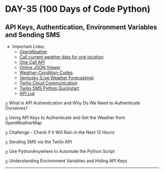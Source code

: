 # DAY-35 (100 Days of Code Python)

## API Keys, Authentication, Environment Variables and Sending SMS

* Important Links:<br>
  * [OpenWeather](https://home.openweathermap.org/api_keys) 
  * [Call current weather data for one location](https://openweathermap.org/current) 
  * [One Call API](https://openweathermap.org/api/one-call-api) 
  * [Online JSON Viewer](http://jsonviewer.stack.hu/) 
  * [Weather-Condition-Codes](https://openweathermap.org/weather-conditions#Weather-Condition-Codes-2) 
  * [Ventusky (Live Weather Forecasting)](https://www.ventusky.com/) 
  * [Twilio Cloud Communication](https://www.twilio.com/console) 
  * [Twilio SMS Python Quickstart](https://www.twilio.com/docs/sms/quickstart/python) 
  * [API List](https://apilist.fun/) 
<!--
  * Pythonanywhere: https://www.pythonanywhere.com/user/Aniruddh482/ <br>
-->
<!--
  * How to get Twilio to work on Free accounts with the proxy (fixing requests ConnectonError in HTTPSConnectionPool): 
    https://help.pythonanywhere.com/pages/TwilioBehindTheProxy/
  * Environment variable: https://en.wikipedia.org/wiki/Environment_variable
-->

[>](https://github.com/Aniruddh-482/Python-Bootcamp/blob/main/035/Rain%20Alert%20Project/main.py) What is API Authentication and Why Do We Need to Authenticate Ourselves? <br>

[>](https://github.com/Aniruddh-482/Python-Bootcamp/blob/main/035/Rain%20Alert%20Project/main.py) Using API Keys to Authenticate and Get the Weather from OpenWeatherMap <br>

[>](https://github.com/Aniruddh-482/Python-Bootcamp/blob/main/035/Rain%20Alert%20Project/main.py) Challenge - Check if it Will Rain in the Next 12 Hours <br>

[>](https://github.com/Aniruddh-482/Python-Bootcamp/blob/main/035/Rain%20Alert%20Project/main.py) Sending SMS via the Twilio API <br>

[>](https://github.com/Aniruddh-482/Python-Bootcamp/blob/main/035/Rain%20Alert%20Project/main.py) Use PythonAnywhere to Automate the Python Script <br>        <!-- How to get Twilio to work on Free accounts with the proxy (fixing requests ConnectonError in HTTPSConnectionPool) -->

[>](https://github.com/Aniruddh-482/Python/blob/main/035/Environment_Variables.py) Understanding Environment Variables and Hiding API Keys <br>
<hr>
